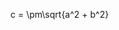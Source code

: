 <f-math>c = \pm\sqrt{a^2 + b^2}</f-math>

<f-scene type="canvas">
  <f-box r="100" :position="[get('a'),100]" />
  <f-circle r="100" :position="[get('a'),100]" />
</f-scene>

<f-scene>
  <f-box r="100" :position="get('a')" />
  <f-circle r="100" :position="get('a')" />
</f-scene>

<f-animate set="a" />
